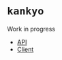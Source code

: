 # `kankyo`
Work in progress

- [API](https://github.com/moose23967/kankyo-api)
- [Client](https://github.com/moose23967/kankyo-client)
